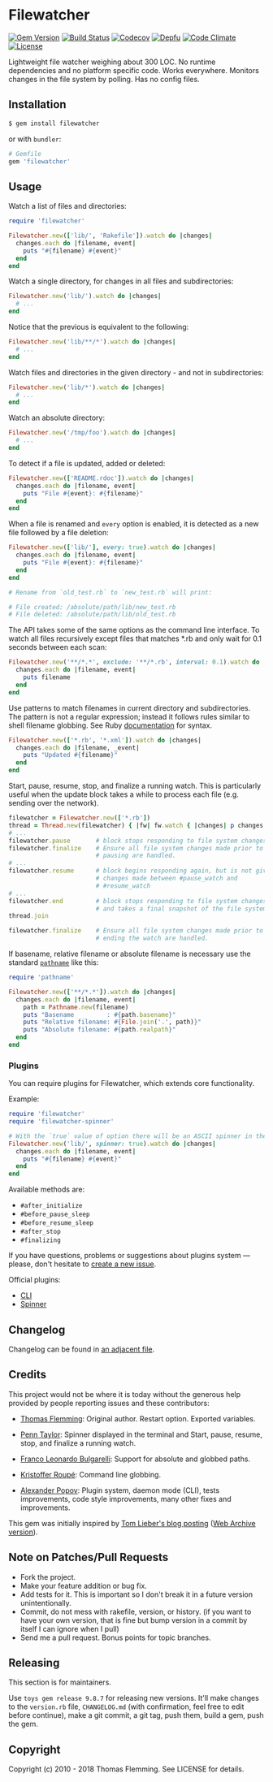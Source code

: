 # Filewatcher

[![Gem Version](https://img.shields.io/gem/v/filewatcher?style=flat-square)](https://rubygems.org/gems/filewatcher)
[![Build Status](https://img.shields.io/cirrus/github/filewatcher/filewatcher?style=flat-square)](https://cirrus-ci.com/github/filewatcher/filewatcher)
[![Codecov](https://img.shields.io/codecov/c/gh/filewatcher/filewatcher?style=flat-square)](https://codecov.io/gh/filewatcher/filewatcher)
[![Depfu](https://img.shields.io/depfu/filewatcher/filewatcher?style=flat-square)](https://depfu.com/github/filewatcher/filewatcher)
[![Code Climate](https://img.shields.io/codeclimate/maintainability/filewatcher/filewatcher?style=flat-square)](https://codeclimate.com/github/filewatcher/filewatcher)
[![License](https://img.shields.io/github/license/filewatcher/filewatcher.svg?style=flat-square)](https://github.com/filewatcher/filewatcher/blob/master/LICENSE)

Lightweight file watcher weighing about 300 LOC.
No runtime dependencies and no platform specific code.
Works everywhere.
Monitors changes in the file system by polling.
Has no config files.

## Installation

```bash
$ gem install filewatcher
```

or with `bundler`:

```ruby
# Gemfile
gem 'filewatcher'
```

## Usage

Watch a list of files and directories:

```ruby
require 'filewatcher'

Filewatcher.new(['lib/', 'Rakefile']).watch do |changes|
  changes.each do |filename, event|
    puts "#{filename} #{event}"
  end
end
```

Watch a single directory, for changes in all files and subdirectories:

```ruby
Filewatcher.new('lib/').watch do |changes|
  # ...
end
```

Notice that the previous is equivalent to the following:

```ruby
Filewatcher.new('lib/**/*').watch do |changes|
  # ...
end
```

Watch files and directories in the given directory - and not in subdirectories:

```ruby
Filewatcher.new('lib/*').watch do |changes|
  # ...
end
```

Watch an absolute directory:

```ruby
Filewatcher.new('/tmp/foo').watch do |changes|
  # ...
end
```

To detect if a file is updated, added or deleted:

```ruby
Filewatcher.new(['README.rdoc']).watch do |changes|
  changes.each do |filename, event|
    puts "File #{event}: #{filename}"
  end
end
```

When a file is renamed and `every` option is enabled, it is detected as
a new file followed by a file deletion:

```ruby
Filewatcher.new(['lib/'], every: true).watch do |changes|
  changes.each do |filename, event|
    puts "File #{event}: #{filename}"
  end
end

# Rename from `old_test.rb` to `new_test.rb` will print:

# File created: /absolute/path/lib/new_test.rb
# File deleted: /absolute/path/lib/old_test.rb
```

The API takes some of the same options as the command line interface.
To watch all files recursively except files that matches \*.rb
and only wait for 0.1 seconds between each scan:

```ruby
Filewatcher.new('**/*.*', exclude: '**/*.rb', interval: 0.1).watch do |changes|
  changes.each do |filename, event|
    puts filename
  end
end
```

Use patterns to match filenames in current directory and subdirectories.
The pattern is not a regular expression;
instead it follows rules similar to shell filename globbing.
See Ruby [documentation](http://www.ruby-doc.org/core-2.1.1/File.html#method-c-fnmatch) for syntax.

```ruby
Filewatcher.new(['*.rb', '*.xml']).watch do |changes|
  changes.each do |filename, _event|
    puts "Updated #{filename}"
  end
end
```

Start, pause, resume, stop, and finalize a running watch.
This is particularly useful when the update block takes a while to process each file
(e.g. sending over the network).

```ruby
filewatcher = Filewatcher.new(['*.rb'])
thread = Thread.new(filewatcher) { |fw| fw.watch { |changes| p changes } }
# ...
filewatcher.pause       # block stops responding to file system changes
filewatcher.finalize    # Ensure all file system changes made prior to
                        # pausing are handled.
# ...
filewatcher.resume      # block begins responding again, but is not given
                        # changes made between #pause_watch and
                        # #resume_watch
# ...
filewatcher.end         # block stops responding to file system changes
                        # and takes a final snapshot of the file system
thread.join

filewatcher.finalize    # Ensure all file system changes made prior to
                        # ending the watch are handled.
```

If basename, relative filename or absolute filename is necessary
use the standard [`pathname`](https://ruby-doc.org/stdlib/libdoc/pathname/rdoc/Pathname.html)
like this:

```ruby
require 'pathname'

Filewatcher.new(['**/*.*']).watch do |changes|
  changes.each do |filename, event|
    path = Pathname.new(filename)
    puts "Basename         : #{path.basename}"
    puts "Relative filename: #{File.join('.', path)}"
    puts "Absolute filename: #{path.realpath}"
  end
end
```

### Plugins

You can require plugins for Filewatcher, which extends core functionality.

Example:

```ruby
require 'filewatcher'
require 'filewatcher-spinner'

# With the `true` value of option there will be an ASCII spinner in the STDOUT while waiting changes
Filewatcher.new('lib/', spinner: true).watch do |changes|
  changes.each do |filename, event|
    puts "#{filename} #{event}"
  end
end
```

Available methods are:

*   `#after_initialize`
*   `#before_pause_sleep`
*   `#before_resume_sleep`
*   `#after_stop`
*   `#finalizing`

If you have questions, problems or suggestions about plugins system — please,
don't hesitate to [create a new issue](https://github.com/filewatcher/filewatcher/issues/new).

Official plugins:

*   [CLI](https://github.com/filewatcher/filewatcher-cli)
*   [Spinner](https://github.com/filewatcher/filewatcher-spinner)

## Changelog

Changelog can be found in [an adjacent file](CHANGELOG.md).

## Credits

This project would not be where it is today without the generous help provided by people reporting issues and these contributors:

*   [Thomas Flemming](https://github.com/thomasfl): Original author. Restart option. Exported variables.

*   [Penn Taylor](https://github.com/penntaylor): Spinner displayed in the terminal and Start, pause, resume, stop, and finalize a running watch.

*   [Franco Leonardo Bulgarelli](https://github.com/flbulgarelli): Support for absolute and globbed paths.

*   [Kristoffer Roupé](https://github.com/kitofr): Command line globbing.

*   [Alexander Popov](https://github.com/AlexWayfer): Plugin system, daemon mode (CLI), tests improvements, code style improvements, many other fixes and improvements.

This gem was initially inspired by [Tom Lieber's blog posting](http://alltom.com/pages/detecting-file-changes-with-ruby) ([Web Archive version](http://web.archive.org/web/20120208094934/http://alltom.com/pages/detecting-file-changes-with-ruby)).

## Note on Patches/Pull Requests

*   Fork the project.
*   Make your feature addition or bug fix.
*   Add tests for it. This is important so I don't break it in a future version unintentionally.
*   Commit, do not mess with rakefile, version, or history. (if you want to have your own version, that is fine but bump version in a commit by itself I can ignore when I pull)
*   Send me a pull request. Bonus points for topic branches.

## Releasing

This section is for maintainers.

Use `toys gem release 9.8.7` for releasing new versions.
It'll make changes to the `version.rb` file,
`CHANGELOG.md` (with confirmation, feel free to edit before continue),
make a git commit, a git tag, push them, build a gem, push the gem.

## Copyright

Copyright (c) 2010 - 2018 Thomas Flemming. See LICENSE for details.
